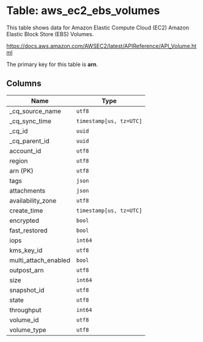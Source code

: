 # Table: aws_ec2_ebs_volumes

This table shows data for Amazon Elastic Compute Cloud (EC2) Amazon Elastic Block Store (EBS) Volumes.

https://docs.aws.amazon.com/AWSEC2/latest/APIReference/API_Volume.html

The primary key for this table is **arn**.

## Columns

| Name          | Type          |
| ------------- | ------------- |
|_cq_source_name|`utf8`|
|_cq_sync_time|`timestamp[us, tz=UTC]`|
|_cq_id|`uuid`|
|_cq_parent_id|`uuid`|
|account_id|`utf8`|
|region|`utf8`|
|arn (PK)|`utf8`|
|tags|`json`|
|attachments|`json`|
|availability_zone|`utf8`|
|create_time|`timestamp[us, tz=UTC]`|
|encrypted|`bool`|
|fast_restored|`bool`|
|iops|`int64`|
|kms_key_id|`utf8`|
|multi_attach_enabled|`bool`|
|outpost_arn|`utf8`|
|size|`int64`|
|snapshot_id|`utf8`|
|state|`utf8`|
|throughput|`int64`|
|volume_id|`utf8`|
|volume_type|`utf8`|